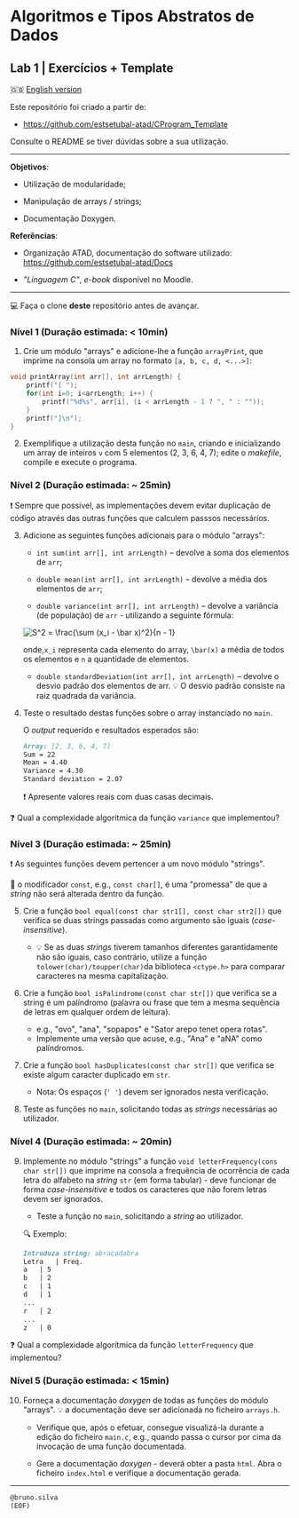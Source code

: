 # Algoritmos e Tipos Abstratos de Dados

## Lab 1 | Exercícios + Template  

:gb: [English version](README_en.md)

Este repositório foi criado a partir de:

- <https://github.com/estsetubal-atad/CProgram_Template> 

Consulte o README se tiver dúvidas sobre a sua utilização.

----

**Objetivos**:

- Utilização de modularidade;

- Manipulação de arrays / strings;

- Documentação Doxygen.

**Referências**:

- Organização ATAD, documentação do software utilizado: <https://github.com/estsetubal-atad/Docs>

- *"Linguagem C"*, *e-book* disponível no Moodle.

---

:computer: Faça o clone **deste** repositório antes de avançar.

### Nível 1 (Duração estimada: < 10min)

1. Crie um módulo "arrays" e adicione-lhe a função `arrayPrint`, que imprime na consola um array no formato `[a, b, c, d, <...>]`:

```cpp
void printArray(int arr[], int arrLength) {
    printf("[ ");
    for(int i=0; i<arrLength; i++) {
        printf("%d%s", arr[i], (i < arrLength - 1 ? ", " : ""));
    }
    printf("]\n");
}
```

2. Exemplifique a utilização desta função no `main`, criando e inicializando um array de inteiros `v` com 5 elementos (2, 3, 6, 4, 7); edite o *makefile*, compile e execute o programa.

### Nível 2 (Duração estimada: ~ 25min)

:exclamation: Sempre que possível, as implementações devem evitar duplicação de código através das outras funções que calculem passsos necessários.

3. Adicione as seguintes funções adicionais para o módulo "arrays":

	- `int sum(int arr[], int arrLength)` – devolve a soma dos elementos de `arr`;

	- `double mean(int arr[], int arrLength)` – devolve a média dos elementos de `arr`;

	- `double variance(int arr[], int arrLength)` – devolve a variância (de
	população) de `arr` - utilizando a seguinte fórmula: 

	<img src="https://latex.codecogs.com/png.image?\dpi{150}&space;S^2&space;=&space;\frac{\sum_i^n&space;(x_i&space;-&space;\bar&space;x)^2}{n&space;-&space;1}" title="S^2 = \frac{\sum (x_i - \bar x)^2}{n - 1}" />

	onde,`x_i` representa cada elemento do array, `\bar(x)` a média de todos os elementos e `n` a quantidade de elementos.

	- `double standardDeviation(int arr[], int arrLength)` – devolve o desvio padrão
	dos elementos de arr. :bulb: O desvio padrão consiste na raiz quadrada da variância.

4. Teste o resultado destas funções sobre o array instanciado no `main`.

	O *output* requerido e resultados esperados são:

	```markdown
	Array: [2, 3, 6, 4, 7]
	Sum = 22
	Mean = 4.40
	Variance = 4.30
	Standard deviation = 2.07
	```

	:exclamation: Apresente valores reais com duas casas decimais.

:question: Qual a complexidade algorítmica da função `variance` que implementou?

### Nível 3 (Duração estimada: ~ 25min)

:exclamation: As seguintes funções devem pertencer a um novo módulo "strings".

:thinking: o modificador `const`, e.g., `const char[]`, é uma "promessa" de que a *string* não será alterada dentro da função.

5. Crie a função `bool equal(const char str1[], const char str2[])` que verifica se duas strings passadas como argumento são iguais (*case-insensitive*).

	* :bulb: Se as duas *strings* tiverem tamanhos diferentes garantidamente não são iguais, caso contrário, utilize a função `tolower(char)/toupper(char)`da biblioteca `<ctype.h>` para comparar caracteres na mesma capitalização.

6. Crie a função `bool isPalindrome(const char str[])` que verifica se a string é um palíndromo (palavra ou frase que tem a mesma sequência de letras em qualquer ordem de leitura).

    * e.g., "ovo", "ana", "sopapos" e "Sator arepo tenet opera rotas".
    * Implemente uma versão que acuse, e.g., "Ana" e "aNA" como palíndromos.

7. Crie a função `bool hasDuplicates(const char str[])` que verifica se existe algum caracter duplicado em `str`.

	* Nota: Os espaços (`' '`) devem ser ignorados nesta verificação. 

8. Teste as funções no `main`, solicitando todas as *strings* necessárias ao utilizador.

### Nível 4 (Duração estimada: ~ 20min)

9. Implemente no módulo "strings" a função `void letterFrequency(cons char str[])` que imprime na consola a frequência de ocorrência de cada letra do alfabeto na *string* `str` (em forma tabular) - deve funcionar de forma *case-insensitive* e todos os caracteres que não forem letras devem ser ignorados.

	* Teste a função no `main`, solicitando a *string* ao utilizador.

	
	:mag: Exemplo:

	```markdown
	Introduza string: abracadabra
	Letra	| Freq.
	a	| 5
	b	| 2
	c	| 1
	d	| 1
	...
	r	| 2
	...		
	z	| 0
	```

:question: Qual a complexidade algorítmica da função `letterFrequency` que implementou?

### Nível 5 (Duração estimada: < 15min)

10. Forneça a documentação *doxygen* de todas as funções do módulo "arrays". :bulb: a documentação deve ser adicionada no ficheiro `arrays.h`. 

	* Verifique que, após o efetuar, consegue visualizá-la durante a edição do ficheiro `main.c`, e.g., quando passa o cursor por cima da invocação de uma função documentada.

	* Gere a documentação *doxygen* - deverá obter a pasta `html`. Abra o ficheiro `index.html` e verifique a documentação gerada.

---

```markdown
@bruno.silva
(EOF)
``` 
